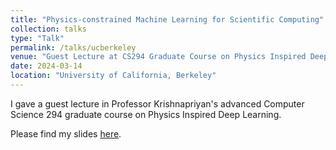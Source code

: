 ```yaml
---
title: "Physics-constrained Machine Learning for Scientific Computing"
collection: talks
type: "Talk"
permalink: /talks/ucberkeley
venue: "Guest Lecture at CS294 Graduate Course on Physics Inspired Deep Learning"
date: 2024-03-14
location: "University of California, Berkeley"
---
```


I gave a guest lecture in Professor Krishnapriyan's advanced Computer Science 294 graduate course on Physics Inspired Deep Learning.

Please find my slides [here](https://drive.google.com/file/d/1T_uDqewqEu1zhmI5kuWVJy90b65ngKEt/view?usp=sharing).
